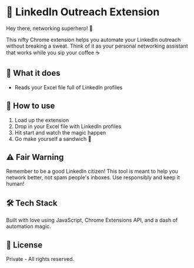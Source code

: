 
# 🚀 LinkedIn Outreach Extension

Hey there, networking superhero! 👋

This nifty Chrome extension helps you automate your LinkedIn outreach without breaking a sweat. Think of it as your personal networking assistant that works while you sip your coffee ☕️

## 🎯 What it does
- Reads your Excel file full of LinkedIn profiles

## 🔧 How to use
1. Load up the extension
2. Drop in your Excel file with LinkedIn profiles
3. Hit start and watch the magic happen
4. Go make yourself a sandwich 🥪

## ⚠️ Fair Warning
Remember to be a good LinkedIn citizen! This tool is meant to help you network better, not spam people's inboxes. Use responsibly and keep it human! 

## 🛠️ Tech Stack
Built with love using JavaScript, Chrome Extensions API, and a dash of automation magic.

## 📝 License
Private - All rights reserved.